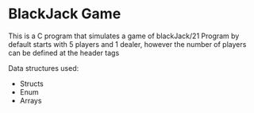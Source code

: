 # BlackJack Game

This is a C program that simulates a game of blackJack/21
Program by default starts with 5 players and 1 dealer, however the number of players can be defined at the header tags

Data structures used:

- Structs
- Enum
- Arrays


